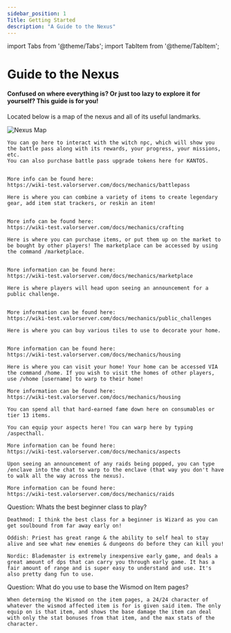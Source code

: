 ```yaml
---
sidebar_position: 1
Title: Getting Started
description: "A Guide to the Nexus"
---
```

import Tabs from '@theme/Tabs';
import TabItem from '@theme/TabItem';

<Tabs>
  <TabItem value="Nexus" label="Nexus" default>

# Guide to the Nexus

#### Confused on where everything is? Or just too lazy to explore it for yourself? This guide is for you!
    
Located below is a map of the nexus and all of its useful landmarks.

![Nexus Map](https://cdn.discordapp.com/attachments/953134990428868629/1000603283745951775/NEXUSMAP.png)
  </TabItem>

    
        
  <TabItem value="Battle Pass" label="Battle Pass">
    
    You can go here to interact with the witch npc, which will show you the battle pass along with its rewards, your progress, your missions, etc.
    You can also purchase battle pass upgrade tokens here for KANTOS.
    
    
    More info can be found here:
    https://wiki-test.valorserver.com/docs/mechanics/battlepass
    
  </TabItem>
  <TabItem value="Sor Forge" label="Sor Forge">

    Here is where you can combine a variety of items to create legendary gear, add item stat trackers, or reskin an item! 
    
    
    More info can be found here:
    https://wiki-test.valorserver.com/docs/mechanics/crafting

  </TabItem>
  <TabItem value="Marketplace" label="Marketplace">
    
    Here is where you can purchase items, or put them up on the market to be bought by other players! The marketplace can be accessed by using the command /marketplace.
    
    
    More information can be found here: 
    https://wiki-test.valorserver.com/docs/mechanics/marketplace
    
  </TabItem>
  <TabItem value="Public Challenge" label="Public Challenge">
    
    Here is where players will head upon seeing an announcement for a public challenge. 
    
    
    More information can be found here:
    https://wiki-test.valorserver.com/docs/mechanics/public_challenges

    
  </TabItem>
  <TabItem value="Home Depot" label="Home Depot">
    
    Here is where you can buy various tiles to use to decorate your home.
    
    
    More information can be found here:
    https://wiki-test.valorserver.com/docs/mechanics/housing
    
  </TabItem>
  <TabItem value="Home" label="Home">
    
    Here is where you can visit your home! Your home can be accessed VIA the command /home. If you wish to visit the homes of other players, use /vhome [username] to warp to their home!
    
    More information can be found here:
    https://wiki-test.valorserver.com/docs/mechanics/housing
    
  </TabItem>
  <TabItem value="Fame Shop" label="Fame Shop">
    
    You can spend all that hard-earned fame down here on consumables or tier 13 items. 
    
  </TabItem>
  <TabItem value="Aspect hall" label="Aspect Hall">
    
    You can equip your aspects here! You can warp here by typing /aspecthall.
    
    More information can be found here:
    https://wiki-test.valorserver.com/docs/mechanics/aspects
    
  </TabItem>
  <TabItem value="Enclave" label="Enclave">
    
    Upon seeing an announcement of any raids being popped, you can type /enclave into the chat to warp to the enclave (that way you don't have to walk all the way across the nexus).
    
    More information can be found here:
    https://wiki-test.valorserver.com/docs/mechanics/raids
  </TabItem>
  <TabItem value="FAQ" label="Frequently Asked Questions">

Question: Whats the best beginner class to play?

    Deathmod: I think the best class for a beginner is Wizard as you can get soulbound from far away early on!

    Oddish: Priest has great range & the ability to self heal to stay alive and see what new enemies & dungeons do before they can kill you!    

    Nordic: Blademaster is extremely inexpensive early game, and deals a great amount of dps that can carry you through early game. It has a fair amount of range and is super easy to understand and use. It's also pretty dang fun to use. 

   
Question: What do you use to base the Wismod on Item pages?

    When determing the Wismod on the item pages, a 24/24 character of whatever the wismod affected item is for is given said item. The only equip on is that item, and shows the base damage the item can deal with only the stat bonuses from that item, and the max stats of the character.

  </TabItem>
</Tabs>
